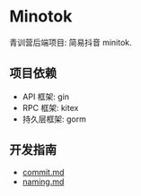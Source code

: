 # Minotok

青训营后端项目: 简易抖音 minitok.

## 项目依赖

- API 框架: gin 
- RPC 框架: kitex
- 持久层框架: gorm

## 开发指南

- [commit.md](doc/commit.md)
- [naming.md](doc/naming.md)
